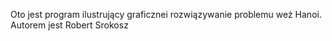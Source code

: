 Oto jest program ilustrujący graficznei rozwiązywanie problemu weż Hanoi.
Autorem jest Robert Srokosz